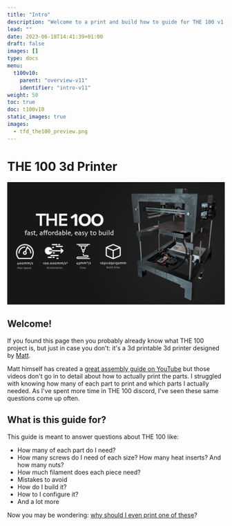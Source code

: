 ```yaml
---
title: "Intro"
description: "Welcome to a print and build how to guide for THE 100 v1.1 3d printer!"
lead: ""
date: 2023-06-18T14:41:39+01:00
draft: false
images: []
type: docs
menu:
  t100v10:
    parent: "overview-v11"
    identifier: "intro-v11"
weight: 50
toc: true
doc: t100v10
static_images: true
images: 
  - tfd_the100_preview.png
---
```

# THE 100 3d Printer

<img src="images/top_banner.png" width=800>

## Welcome!
If you found this page then you probably already know what THE 100 project is, but just in case you don't: it's a 3d printable 3d printer designed by <a href="https://github.com/MSzturc">Matt</a>. 

Matt himself has created a <a href="https://www.youtube.com/watch?v=fC4BB4BhjOo&list=PLM01o_dfwbDcKYB-9yV0vLs5k0CrHUv0W&pp=iAQB">great assembly guide on YouTube</a> but those videos don't go in to detail about how to actually print the parts. I struggled with knowing how many of each part to print and which parts I actually needed. As I've spent more time in THE 100 discord, I've seen these same questions come up often. 

## What is this guide for?
This guide is meant to answer questions about THE 100 like:

  * How many of each part do I need?
  * How many screws do I need of each size? How many heat inserts? And how many nuts?
  * How much filament does each piece need?
  * Mistakes to avoid
  * How do I build it?
  * How to I configure it?
  * And a lot more

Now you may be wondering: <a href="/the100/1.1/overview/why-print-the100/">why should I even print one of these</a>?